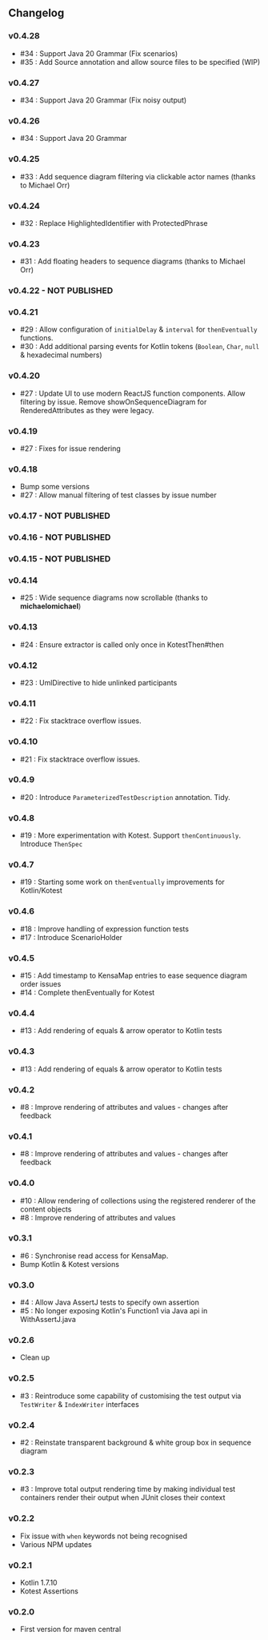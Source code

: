 <h2 class="github">Changelog</h2>

### v0.4.28
- #34  : Support Java 20 Grammar (Fix scenarios)
- #35  : Add Source annotation and allow source files to be specified (WIP) 

### v0.4.27
- #34  : Support Java 20 Grammar (Fix noisy output)

### v0.4.26
- #34  : Support Java 20 Grammar

### v0.4.25
- #33  : Add sequence diagram filtering via clickable actor names (thanks to Michael Orr)

### v0.4.24
- #32  : Replace HighlightedIdentifier with ProtectedPhrase

### v0.4.23
- #31  : Add floating headers to sequence diagrams (thanks to Michael Orr)

### v0.4.22 - NOT PUBLISHED

### v0.4.21
- #29  : Allow configuration of `initialDelay` & `interval` for `thenEventually` functions.
- #30  : Add additional parsing events for Kotlin tokens (`Boolean`, `Char`, `null` & hexadecimal numbers)

### v0.4.20
- #27  : Update UI to use modern ReactJS function components. Allow filtering by issue. Remove showOnSequenceDiagram for RenderedAttributes as they were legacy. 

### v0.4.19
- #27  : Fixes for issue rendering 

### v0.4.18
- Bump some versions
- #27  : Allow manual filtering of test classes by issue number

### v0.4.17 - NOT PUBLISHED

### v0.4.16 - NOT PUBLISHED

### v0.4.15 - NOT PUBLISHED

### v0.4.14
- #25  : Wide sequence diagrams now scrollable (thanks to **michaelomichael**)

### v0.4.13
- #24  : Ensure extractor is called only once in KotestThen#then

### v0.4.12
- #23  : UmlDirective to hide unlinked participants

### v0.4.11
- #22  : Fix stacktrace overflow issues.

### v0.4.10
- #21  : Fix stacktrace overflow issues.

### v0.4.9
- #20  : Introduce `ParameterizedTestDescription` annotation. Tidy.

### v0.4.8
- #19  : More experimentation with Kotest.  Support `thenContinuously`. Introduce `ThenSpec`

### v0.4.7
- #19  : Starting some work on `thenEventually` improvements for Kotlin/Kotest

### v0.4.6
- #18  : Improve handling of expression function tests
- #17  : Introduce ScenarioHolder

### v0.4.5
- #15  : Add timestamp to KensaMap entries to ease sequence diagram order issues
- #14  : Complete thenEventually for Kotest

### v0.4.4
- #13  : Add rendering of equals & arrow operator to Kotlin tests

### v0.4.3
- #13  : Add rendering of equals & arrow operator to Kotlin tests

### v0.4.2
- #8  : Improve rendering of attributes and values - changes after feedback

### v0.4.1
- #8  : Improve rendering of attributes and values - changes after feedback

### v0.4.0
- #10 : Allow rendering of collections using the registered renderer of the content objects
- #8  : Improve rendering of attributes and values

### v0.3.1
- #6 : Synchronise read access for KensaMap.
- Bump Kotlin & Kotest versions

### v0.3.0
- #4 : Allow Java AssertJ tests to specify own assertion 
- #5 : No longer exposing Kotlin's Function1 via Java api in WithAssertJ.java 

### v0.2.6
- Clean up 

### v0.2.5
- #3 : Reintroduce some capability of customising the test output via `TestWriter` & `IndexWriter` interfaces 

### v0.2.4
- #2 : Reinstate transparent background & white group box in sequence diagram 

### v0.2.3
- #3 : Improve total output rendering time by making individual test containers render their output when JUnit closes their context 

### v0.2.2
- Fix issue with `when` keywords not being recognised
- Various NPM updates

### v0.2.1
- Kotlin 1.7.10
- Kotest Assertions

### v0.2.0
- First version for maven central
